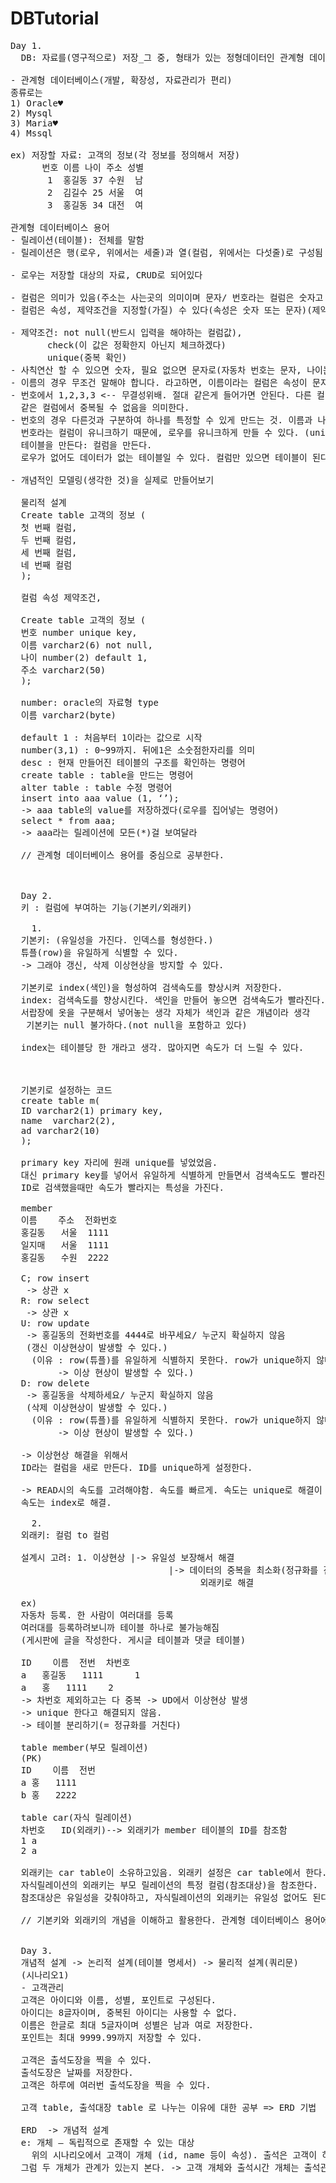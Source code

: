 # DBTutorial
<pre>
Day 1.
  DB: 자료를(영구적으로) 저장_그 중, 형태가 있는 정형데이터인 관계형 데이터베이스를 공부

- 관계형 데이터베이스(개발, 확장성, 자료관리가 편리)
종류로는
1) Oracle♥
2) Mysql
3) Maria♥
4) Mssql

ex) 저장할 자료: 고객의 정보(각 정보를 정의해서 저장)
      번호 이름 나이 주소 성별
       1  홍길동 37 수원  남 
       2  김길수 25 서울  여
       3  홍길동 34 대전  여

관계형 데이터베이스 용어
- 릴레이션(테이블): 전체를 말함
- 릴레이션은 행(로우, 위에서는 세줄)과 열(컬럼, 위에서는 다섯줄)로 구성됨

- 로우는 저장할 대상의 자료, CRUD로 되어있다

- 컬럼은 의미가 있음(주소는 사는곳의 의미이며 문자/ 번호라는 컬럼은 숫자고 순서)
- 컬럼은 속성, 제약조건을 지정할(가질) 수 있다(속성은 숫자 또는 문자)(제약조건, 나이의 경우 <150)

- 제약조건: not null(반드시 입력을 해야하는 컬럼값),
	   check(이 값은 정확한지 아닌지 체크하겠다)
	   unique(중복 확인)
- 사칙연산 할 수 있으면 숫자, 필요 없으면 문자로(자동차 번호는 문자, 나이는 년 지나면 숫자 달라지므로 숫자)
- 이름의 경우 무조건 말해야 합니다. 라고하면, 이름이라는 컬럼은 속성이 문자이고 제약조건은 not null
- 번호에서 1,2,3,3 <-- 무결성위배. 절대 같은게 들어가면 안된다. 다른 컬럼은(이름, 나이, 주소, 성별 등) 중복 가능하다. 번호의 경우 unique라는 제약조건을 건다.
  같은 컬럼에서 중복될 수 없음을 의미한다.
- 번호의 경우 다른것과 구분하여 하나를 특정할 수 있게 만드는 것. 이름과 나이와 주소가 같을 수 있는데 번호라는 컬럼으로는 구분할 수 있다. 
  번호라는 컬럼이 유니크하기 때문에, 로우를 유니크하게 만들 수 있다. (unique라는 제약조건으로 내가 원하는 로우를 유니크하게 만들 수 있다.)
  테이블을 만든다: 컬럼을 만든다.
  로우가 없어도 데이터가 없는 테이블일 수 있다. 컬럼만 있으면 테이블이 된다.
  
- 개념적인 모델링(생각한 것)을 실제로 만들어보기

  물리적 설계
  Create table 고객의 정보 (
  첫 번째 컬럼,
  두 번째 컬럼,
  세 번째 컬럼,
  네 번째 컬럼
  );
  
  컬럼 속성 제약조건,
  
  Create table 고객의 정보 (
  번호 number unique key,
  이름 varchar2(6) not null,
  나이 number(2) default 1,
  주소 varchar2(50)
  );
  
  number: oracle의 자료형 type
  이름 varchar2(byte)

  default 1 : 처음부터 1이라는 값으로 시작
  number(3,1) : 0~99까지. 뒤에1은 소숫점한자리를 의미
  desc : 현재 만들어진 테이블의 구조를 확인하는 명령어
  create table : table을 만드는 명령어
  alter table : table 수정 명령어
  insert into aaa value (1, ‘’);
  -> aaa table의 value를 저장하겠다(로우를 집어넣는 명령어)
  select * from aaa;
  -> aaa라는 릴레이션에 모든(*)걸 보여달라

  // 관계형 데이터베이스 용어를 중심으로 공부한다.  
  
  
    
  Day 2.
  키 : 컬럼에 부여하는 기능(기본키/외래키)
    
    1.
  기본키: (유일성을 가진다. 인덱스를 형성한다.)
  튜플(row)을 유일하게 식별할 수 있다.
  -> 그래야 갱신, 삭제 이상현상을 방지할 수 있다.
    
  기본키로 index(색인)을 형성하여 검색속도를 향상시켜 저장한다. 
  index: 검색속도를 향상시킨다. 색인을 만들어 놓으면 검색속도가 빨라진다.
  서랍장에 옷을 구분해서 넣어놓는 생각 자체가 색인과 같은 개념이라 생각
   기본키는 null 불가하다.(not null을 포함하고 있다)
  
  index는 테이블당 한 개라고 생각. 많아지면 속도가 더 느릴 수 있다.
  
  
  
  기본키로 설정하는 코드
  create table m(
  ID varchar2(1) primary key,
  name  varchar2(2),
  ad varchar2(10)
  );
  
  primary key 자리에 원래 unique를 넣었었음.
  대신 primary key를 넣어서 유일하게 식별하게 만들면서 검색속도도 빨라진다. (자동으로 ID를 가지고 색인을 만드는 것)
  ID로 검색했을때만 속도가 빨라지는 특성을 가진다.
  
  member
  이름	주소	전화번호
  홍길동	서울	1111
  일지매	서울	1111
  홍길동	수원	2222
  
  C; row insert
   -> 상관 x
  R: row select
   -> 상관 x
  U: row update
   -> 홍길동의 전화번호를 4444로 바꾸세요/ 누군지 확실하지 않음
   (갱신 이상현상이 발생할 수 있다.)
  	(이유 : row(튜플)를 유일하게 식별하지 못한다. row가 unique하지 않다.
  		 -> 이상 현상이 발생할 수 있다.)
  D: row delete
   -> 홍길동을 삭제하세요/ 누군지 확실하지 않음
   (삭제 이상현상이 발생할 수 있다.)
  	(이유 : row(튜플)를 유일하게 식별하지 못한다. row가 unique하지 않다.
  		 -> 이상 현상이 발생할 수 있다.)
  
  -> 이상현상 해결을 위해서
  ID라는 컬럼을 새로 만든다. ID를 unique하게 설정한다.
  
  -> READ시의 속도를 고려해야함. 속도를 빠르게. 속도는 unique로 해결이 불가능.
  속도는 index로 해결.
  
    2.
  외래키: 컬럼 to 컬럼
  
  설계시 고려: 1. 이상현상 |-> 유일성 보장해서 해결
  			                  |-> 데이터의 중복을 최소화(정규화를 진행한다 = 테이블 분리)
  			                    	외래키로 해결
  
  ex)
  자동차 등록. 한 사람이 여러대를 등록
  여러대를 등록하려보니까 테이블 하나로 불가능해짐
  (게시판에 글을 작성한다. 게시글 테이블과 댓글 테이블)
  
  ID	이름	전번	차번호
  a	  홍길동	1111	  1
  a	  홍	  1111	  2
  -> 차번호 제외하고는 다 중복 -> UD에서 이상현상 발생
  -> unique 한다고 해결되지 않음.
  -> 테이블 분리하기(= 정규화를 거친다)
  
  table member(부모 릴레이션)
  (PK)
  ID	이름	전번
  a	홍	1111
  b	홍	2222
  
  table car(자식 릴레이션)
  차번호	ID(외래키)--> 외래키가 member 테이블의 ID를 참조함
  1	a
  2	a
  
  외래키는 car table이 소유하고있음. 외래키 설정은 car table에서 한다.
  자식릴레이션의 외래키는 부모 릴레이션의 특정 컬럼(참조대상)을 참조한다.
  참조대상은 유일성을 갖춰야하고, 자식릴레이션의 외래키는 유일성 없어도 된다.
  
  // 기본키와 외래키의 개념을 이해하고 활용한다. 관계형 데이터베이스 용어에 대해 더 익숙해진다.

  
  Day 3.
  개념적 설계 -> 논리적 설계(테이블 명세서) -> 물리적 설계(쿼리문)
  (시나리오1)
  - 고객관리
  고객은 아이디와 이름, 성별, 포인트로 구성된다.
  아이디는 8글자이며, 중복된 아이디는 사용할 수 없다.
  이름은 한글로 최대 5글자이며 성별은 남과 여로 저장한다.
  포인트는 최대 9999.99까지 저장할 수 있다.
  
  고객은 출석도장을 찍을 수 있다.
  출석도장은 날짜를 저장한다.
  고객은 하루에 여러번 출석도장을 찍을 수 있다. 
  
  고객 table, 출석대장 table 로 나누는 이유에 대한 공부 => ERD 기법
  
  ERD  -> 개념적 설계
  e: 개체 – 독립적으로 존재할 수 있는 대상
 	위의 시나리오에서 고객이 개체 (id, name 등이 속성). 출석은 고객이 하는거니까 독립적이 아님. 출석대장이 개체(시간이 속성).
  그럼 두 개체가 관계가 있는지 본다. -> 고객 개체와 출석시간 개체는 출석관계가 있고 1:n 관계를 갖는다. 고객은 무조건 출석해야함
  
  
  
</pre>
